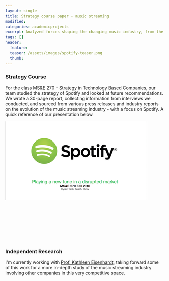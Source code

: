 ```yaml
---
layout: single
title: Strategy course paper - music streaming
modified:
categories: academicprojects
excerpt: Analyzed forces shaping the changing music industry, from the perspective of Spotify
tags: []
header:
  feature:
  teaser: /assets/images/spotify-teaser.png
  thumb:
---
```


### Strategy Course

For the class MS&E 270 - Strategy in Technology Based Companies, our team studied the strategy of Spotify and looked at future recommendations. We wrote a 30-page report, collecting information from interviews we conducted, and sourced from various press releases and industry reports on the evolution of the music streaming industry - with a focus on Spotify. A quick reference of our presentation below. 

<div class="grid__wrapper" style="margin-bottom:150px">
<div class="grid__wrapper" style="margin-bottom:10px">
  <div class="grid__item" style="margin-bottom:10px">
        <article class="archive__item" itemscope="" itemtype="http://schema.org/CreativeWork">   
        <div class="archive__item-teaser" style="margin-bottom:10px">
        <a href="https://akashmjn.github.io/spotify/Spotify-Presentation.pdf" rel="permalink">
        <img src="/assets/images/spotify-teaser.png" alt="Spotify-Presentation">
        </a>
        </div>  
        </article>
  </div>
</div>
</div>

### Independent Research

I'm currently working with [Prof. Kathleen Eisenhardt](https://profiles.stanford.edu/kathleen-eisenhardt), taking forward some of this work for a more in-depth study of the music streaming industry involving other companies in this very competitive space. 

